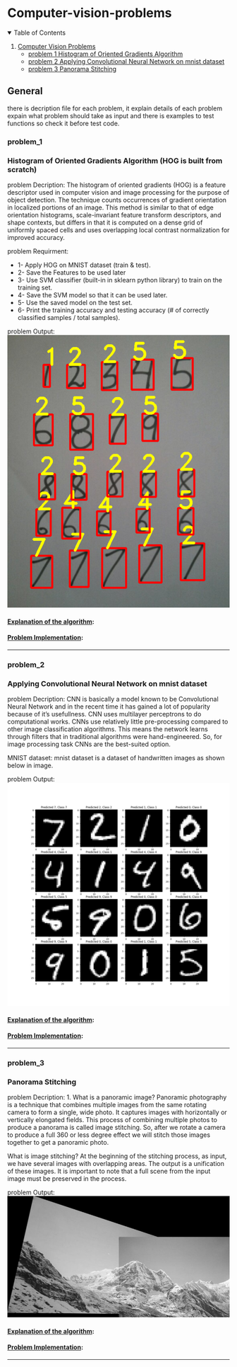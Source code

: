 # Computer-vision-problems

<!-- TABLE OF CONTENTS -->
<details open="open">
  <summary>Table of Contents</summary>
  <ol>
    <li>
      <a href="#General">Computer Vision Problems</a>
      <ul>
        <li><a href="#problem_1">problem 1 Histogram of Oriented Gradients Algorithm</a></li>
      </ul>
      <ul>
        <li><a href="#problem_2">problem 2 Applying Convolutional Neural Network on mnist dataset  </a></li>
      </ul>
      <ul>
        <li><a href="#problem_3">problem 3 Panorama Stitching</a></li>
      </ul>
    </li>
  </ol>
</details>




<!-- General C++ Problems -->
## General
there is decription file for each problem, it explain details of each problem expain what problem should take as input and there is examples to test functions so check it before test code.

### problem_1
<h3>Histogram of Oriented Gradients Algorithm (HOG is built from scratch)</h3>
problem Decription:
The histogram of oriented gradients (HOG) is a feature descriptor used in computer vision and image processing for the purpose of object detection. The technique counts occurrences of gradient orientation in localized portions of an image. This method is similar to that of edge orientation histograms, scale-invariant feature transform descriptors, and shape contexts, but differs in that it is computed on a dense grid of uniformly spaced cells and uses overlapping local contrast normalization for improved accuracy.<br>

problem Requirment:
* 1-  Apply HOG on MNIST dataset (train & test).
* 2-  Save the Features to be used later 
* 3-  Use SVM classifier (built-in in sklearn python library) to train on the training set.   
* 4- Save the SVM model so that it can be used later.
* 5- Use the saved model on the test set.
* 6- Print the training accuracy and testing accuracy (# of correctly classified samples / total samples).

problem Output:
<br>
<img src="https://github.com/Mohamed-Hamdy/Computer-vision-problems-/blob/master/images/Hog%20output.png">

<h4><a href="https://learnopencv.com/histogram-of-oriented-gradients/">Explanation of the algorithm</a>:</h4>

<h4><a href="https://github.com/Mohamed-Hamdy/Computer-vision-problems-/tree/master/HOG%20Algorithm">
  Problem Implementation</a>:</h4>

<hr>

### problem_2
<h3>Applying Convolutional Neural Network on mnist dataset</h3>
problem Decription:
CNN is basically a model known to be Convolutional Neural Network and in the recent time it has gained a lot of popularity because of it’s usefullness. CNN uses multilayer perceptrons to do computational works. CNNs use relatively little pre-processing compared to other image classification algorithms. This means the network learns through filters that in traditional algorithms were hand-engineered. So, for image processing task CNNs are the best-suited option.

MNIST dataset: 
mnist dataset is a dataset of handwritten images as shown below in image.<br>

problem Output:
<br>
<img src="https://github.com/Mohamed-Hamdy/Computer-vision-problems-/blob/master/images/CNN%20Prediction_image.jpg">

<h4><a href="https://www.geeksforgeeks.org/applying-convolutional-neural-network-on-mnist-dataset/">Explanation of the algorithm</a>:</h4>

<h4><a href="https://github.com/Mohamed-Hamdy/Computer-vision-problems-/tree/master/Applying%20CNN%20on%20mnist%20dataset">
  Problem Implementation</a>:</h4>
<hr>

### problem_3
<h3>Panorama Stitching</h3>
problem Decription:
1. What is a panoramic image?
Panoramic photography is a technique that combines multiple images from the same rotating camera to form a single, wide photo. It captures images with horizontally or vertically elongated fields. This process of combining multiple photos to produce a panorama is called image stitching. So, after we rotate a camera to produce a full 360 or less degree effect we will stitch those images together to get a panoramic photo.

What is image stitching?
At the beginning of the stitching process, as input, we have several images with overlapping areas. The output is a unification of these images. It is important to note that a full scene from the input image must be preserved in the process.

problem Output:
<br>
<img src="https://github.com/Mohamed-Hamdy/Computer-vision-problems-/blob/master/images/panorama%20image.png">

<h4><a href="http://datahacker.rs/005-how-to-create-a-panorama-image-using-opencv-with-python/">Explanation of the algorithm</a>:</h4>

<h4><a href="https://github.com/Mohamed-Hamdy/Computer-vision-problems-/tree/master/Panorama%20Stitching">
  Problem Implementation</a>:</h4>
<hr>
